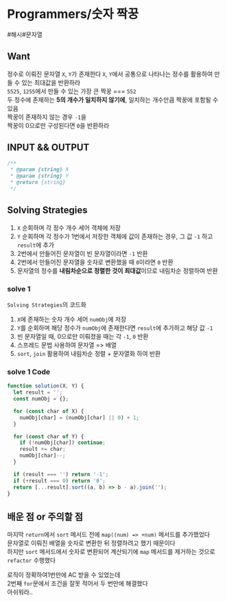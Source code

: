 # Programmers/숫자 짝꿍

#해시#문자열

## Want

정수로 이뤄진 문자열 `X`, `Y`가 존재한다
`X`, `Y`에서 공통으로 나타나는 정수를 활용하여 만들 수 있는 최대값을 반환하라  
`5525`, `1255`에서 만들 수 있는 가장 큰 짝꿍 === `552`  
두 정수에 존재하는 **5의 개수가 일치하지 않기에**, 일치하는 개수만큼 짝꿍에 포함될 수 있음  
짝꿍이 존재하지 않는 경우 `-1`을  
짝꿍이 0으로만 구성된다면 `0`을 반환하라

## INPUT && OUTPUT

```js
/**
 * @param {string} X
 * @param {string} Y
 * @return {string}
 */
```

## Solving Strategies

1. `X` 순회하며 각 정수 개수 세어 객체에 저장
2. `Y` 순회하며 각 정수가 1번에서 저장한 객체에 값이 존재하는 경우, 그 값 `-1` 하고 `result`에 추가
3. 2번에서 만들어진 문자열이 빈 문자열이라면 `-1` 반환
4. 2번에서 만들어진 문자열을 숫자로 변환했을 때 `0`이라면 `0` 반환
5. 문자열의 정수를 **내림차순으로 정렬한 것이 최대값**이므로 내림차순 정렬하여 반환

### solve 1

`Solving Strategies`의 코드화

1. `X`에 존재하는 숫자 개수 세어 `numObj`에 저장
2. `Y`를 순회하며 해당 정수가 `numObj`에 존재한다면 `result`에 추가하고 해당 값 `-1`
3. 빈 문자열일 때, 0으로만 이뤄졌을 때는 각 `-1`, `0` 반환
4. 스프레드 문법 사용하여 문자열 => 배열
5. `sort`, `join` 활용하여 내림차순 정렬 + 문자열화 하여 반환

### solve 1 Code

```js
function solution(X, Y) {
  let result = '';
  const numObj = {};

  for (const char of X) {
    numObj[char] = (numObj[char] || 0) + 1;
  }

  for (const char of Y) {
    if (!numObj[char]) continue;
    result += char;
    numObj[char]--;
  }

  if (result === '') return '-1';
  if (+result === 0) return '0';
  return [...result].sort((a, b) => b - a).join('');
}
```

## 배운 점 or 주의할 점

마지막 `return`에서 `sort` 메서드 전에 `map((num) => +num)` 메서드를 추가했었다  
문자열로 이뤄진 배열을 숫자로 변환한 뒤 정렬하려고 했기 때문이다  
하지만 `sort` 메서드에서 숫자로 변환되어 계산되기에 `map` 메서드를 제거하는 것으로 `refactor` 수행했다

로직이 정확하여1번만에 AC 받을 수 있었는데  
2번째 `for`문에서 조건을 잘못 적어서 두 번만에 해결했다  
아쉬워라..
